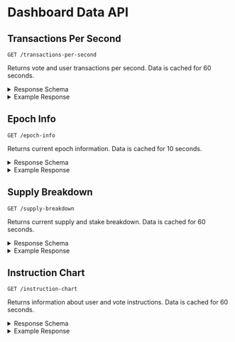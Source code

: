 # Dashboard Data API

## Transactions Per Second
`GET /transactions-per-second`

Returns vote and user transactions per second. Data is cached for 60 seconds.

<details>
<summary>Response Schema</summary>

```json
{
  "voteTransactionsPerSecond": 0,
  "userTransactionsPerSecond": 0
}
```
</details>

<details>
<summary>Example Response</summary>

```json
{
  "vote_tps": 1421,
  "user_tps": 522
}
```
</details>

## Epoch Info
`GET /epoch-info`

Returns current epoch information. Data is cached for 10 seconds.

<details>
<summary>Response Schema</summary>

```json
{
    "absoluteSlot": 0,
    "blockHeight": 0,
    "epoch": 0,
    "slotIndex": 0,
    "slotsInEpoch": 0,
    "transactionCount": 0,
    "epochStartTime": 0,
    "slotTime": 0
}
```
</details>

<details>
<summary>Example Response</summary>


```json
{
    "absoluteSlot": 324510109,
    "blockHeight": 302774022,
    "epoch": 751,
    "slotIndex": 78109,
    "slotsInEpoch": 432000,
    "transactionCount": 379341991551,
    "epochStartTime": 1741054506,
    "slotTime": 0.3965150878909522
}
```
</details>


## Supply Breakdown
`GET /supply-breakdown`

Returns current supply and stake breakdown. Data is cached for 60 seconds.

<details>
<summary>Response Schema</summary>


```json
{
    "supply": {
        "circulating": 0,
        "nonCirculating": 0,
        "total": 0
    },
    "stake": {
        "effective": 0,
        "activating": 0,
        "deactivating": 0
    }
}
```
</details>

<details>
<summary>Example Response</summary>


```json
{
    "supply": {
        "circulating": 507656258562928060,
        "nonCirculating": 87629433862916500,
        "total": 595285692425844600
    },
    "stake": {
        "effective": 376277077191890240,
        "activating": 3212515490252653,
        "deactivating": 7122369354610246
    }
}
```
</details>


## Instruction Chart
`GET /instruction-chart`

Returns information about user and vote instructions. Data is cached for 60 seconds.

<details>
<summary>Response Schema</summary>


```json
[
    {
        "time": "string",
        "userInstructions": "string",
        "voteInstructions": "string"
    }
]
```
</details>

<details>
<summary>Example Response</summary>


```json
[
    {
        "time": "2025-03-04T10:52:00.000Z",
        "userInstructions": "132041",
        "voteInstructions": "71402"
    },
    {
        "time": "2025-03-04T10:51:00.000Z",
        "userInstructions": "420620",
        "voteInstructions": "199165"
    },
    // ...
]
```
</details>

